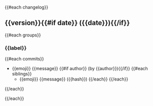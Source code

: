 {{#each changelog}}
<a name="{{version}}"></a>
## {{version}}{{#if date}} ({{date}}){{/if}}

{{#each groups}}
### {{label}}

{{#each commits}}
- {{emoji}} {{message}} {{#if author}} (by {{author}}){{/if}}
  {{#each siblings}}
    * {{emoji}} {{message}} ({{hash}})
  {{/each}}
{{/each}}

{{/each}}

{{/each}}
